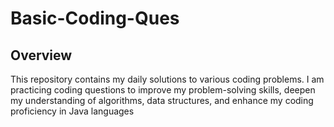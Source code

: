 # Basic-Coding-Ques
## Overview
This repository contains my daily solutions to various coding problems. I am practicing coding questions to improve my problem-solving skills, deepen my understanding of algorithms, data structures, and enhance my coding proficiency in Java languages 
